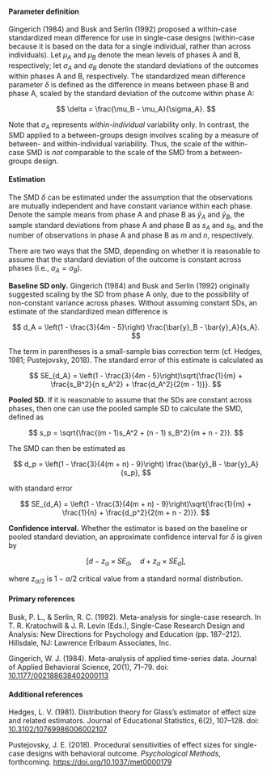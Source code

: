 #### Parameter definition 

Gingerich (1984) and Busk and Serlin (1992) proposed a within-case standardized mean difference for use in single-case designs (within-case because it is based on the data for a single individual, rather than across individuals). Let $\mu_A$ and $\mu_B$ denote the mean levels of phases A and B, respectively; let $\sigma_A$ and $\sigma_B$ denote the standard deviations of the outcomes within phases A and B, respectively. The standardized mean difference parameter $\delta$ is defined as the difference in means between phase B and phase A, scaled by the standard deviation of the outcome within phase A:

$$
\delta = \frac{\mu_B - \mu_A}{\sigma_A}.
$$

Note that $\sigma_A$ represents _within-individual_ variability only. In contrast, the SMD applied to a between-groups design involves scaling by a measure of between- and within-individual variability. Thus, the scale of the within-case SMD is _not_ comparable to the scale of the SMD from a between-groups design.

#### Estimation

The SMD $\delta$ can be estimated under the assumption that the observations are mutually independent and have constant variance within each phase. Denote the sample means from phase A and phase B as $\bar{y}_A$ and $\bar{y}_B$, the sample standard deviations from phase A and phase B as $s_A$ and $s_B$, and the number of observations in phase A and phase B as $m$ and $n$, respectively. 

There are two ways that the SMD, depending on whether it is reasonable to assume that the standard deviation of the outcome is constant across phases (i.e., $\sigma_A = \sigma_B$). 

__Baseline SD only.__ Gingerich (1984) and Busk and Serlin (1992) originally suggested scaling by the SD from phase A only, due to the possibility of non-constant variance across phases. Without assuming constant SDs, an estimate of the standardized mean difference is

$$
d_A = \left(1 - \frac{3}{4m - 5}\right) \frac{\bar{y}_B - \bar{y}_A}{s_A}.
$$

The term in parentheses is a small-sample bias correction term (cf. Hedges, 1981; Pustejovsky, 2018). The standard error of this estimate is calculated as

$$
SE_{d_A} = \left(1 - \frac{3}{4m - 5}\right)\sqrt{\frac{1}{m} + \frac{s_B^2}{n s_A^2} + \frac{d_A^2}{2(m - 1)}}.
$$

__Pooled SD.__ If it is reasonable to assume that the SDs are constant across phases, then one can use the pooled sample SD to calculate the SMD, defined as

$$
s_p = \sqrt{\frac{(m - 1)s_A^2 + (n - 1) s_B^2}{m + n - 2}}.
$$

The SMD can then be estimated as 

$$
d_p = \left(1 - \frac{3}{4(m + n) - 9}\right) \frac{\bar{y}_B - \bar{y}_A}{s_p},
$$

with standard error

$$
SE_{d_A} = \left(1 - \frac{3}{4(m + n) - 9}\right)\sqrt{\frac{1}{m} + \frac{1}{n} + \frac{d_p^2}{2(m + n - 2)}}.
$$

__Confidence interval.__ Whether the estimator is based on the baseline or pooled standard deviation, an approximate confidence interval for $\delta$ is given by 

$$
[d - z_\alpha \times SE_d,\quad d + z_\alpha \times SE_d],
$$

where $z_{\alpha / 2}$ is $1 - \alpha / 2$ critical value from a standard normal distribution. 

#### Primary references

Busk, P. L., & Serlin, R. C. (1992). Meta-analysis for single-case research. In T. R. Kratochwill & J. R. Levin (Eds.), Single-Case Research Design and Analysis: New Directions for Psychology and Education (pp. 187–212). Hillsdale, NJ: Lawrence Erlbaum Associates, Inc.

Gingerich, W. J. (1984). Meta-analysis of applied time-series data. Journal of Applied Behavioral Science, 20(1), 71–79. doi: [10.1177/002188638402000113](http://dx.doi.org/10.1177/002188638402000113)

#### Additional references

Hedges, L. V. (1981). Distribution theory for Glass’s estimator of effect size and related estimators. Journal of Educational Statistics, 6(2), 107–128. doi: [10.3102/10769986006002107](http://dx.doi.org/10.3102/10769986006002107)

Pustejovsky, J. E. (2018). Procedural sensitivities of effect sizes for single-case designs with behavioral outcome. _Psychological Methods_, forthcoming. https://doi.org/10.1037/met0000179
